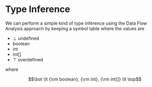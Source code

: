# Type Inference

We can perform a simple kind of type inference using the Data Flow Analysis approach by keeping a symbol table
where the values are 
* $\bot$ undefined
* boolean
* int
* int[]
* $\top$ overdefined

where 

$$\bot \lt {\rm boolean}, {\rm int}, {\rm int[]} \lt \top$$




